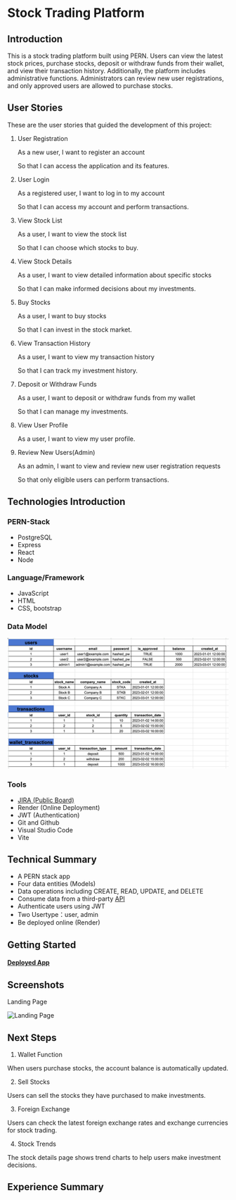 # Stock Trading Platform

## Introduction

This is a stock trading platform built using PERN. Users can view the latest stock prices, purchase stocks, deposit or withdraw funds from their wallet, and view their transaction history. Additionally, the platform includes administrative functions. Administrators can review new user registrations, and only approved users are allowed to purchase stocks.

## User Stories

These are the user stories that guided the development of this project:

1. User Registration

   As a new user, I want to register an account

   So that I can access the application and its features.

2. User Login

   As a registered user, I want to log in to my account

   So that I can access my account and perform transactions.

3. View Stock List

   As a user, I want to view the stock list

   So that I can choose which stocks to buy.

4. View Stock Details

   As a user, I want to view detailed information about specific stocks

   So that I can make informed decisions about my investments.

5. Buy Stocks

   As a user, I want to buy stocks

   So that I can invest in the stock market.

6. View Transaction History

   As a user, I want to view my transaction history

   So that I can track my investment history.

7. Deposit or Withdraw Funds

   As a user, I want to deposit or withdraw funds from my wallet

   So that I can manage my investments.

8. View User Profile

   As a user, I want to view my user profile.

9. Review New Users(Admin)

   As an admin, I want to view and review new user registration requests

   So that only eligible users can perform transactions.

## Technologies Introduction

### PERN-Stack

- PostgreSQL
- Express
- React
- Node

### Language/Framework

- JavaScript
- HTML
- CSS, bootstrap

### Data Model

![Data Model](/client/public/DataModel.png)

### Tools

- [JIRA (Public Board)](https://molly-project.atlassian.net/jira/software/projects/ST/boards/3)
- Render (Online Deployment)
- JWT (Authentication)
- Git and Github
- Visual Studio Code
- Vite

## Technical Summary

- A PERN stack app
- Four data entities (Models)
- Data operations including CREATE, READ, UPDATE, and DELETE
- Consume data from a third-party [API](https://www.stockdata.org/)
- Authenticate users using JWT
- Two Usertype：user, admin
- Be deployed online (Render)

## Getting Started

#### [Deployed App](https://stocks-trading-platform.onrender.com)

## Screenshots

Landing Page

![Landing Page]()

## Next Steps

1. Wallet Function

When users purchase stocks, the account balance is automatically updated.

2. Sell Stocks

Users can sell the stocks they have purchased to make investments.

3. Foreign Exchange

Users can check the latest foreign exchange rates and exchange currencies for stock trading.

4. Stock Trends

The stock details page shows trend charts to help users make investment decisions.

## Experience Summary
